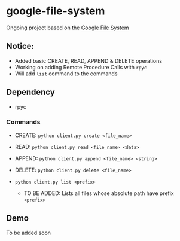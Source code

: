 # google-file-system
Ongoing project based on the [Google File System](https://static.googleusercontent.com/media/research.google.com/en//archive/gfs-sosp2003.pdf)

## Notice:
- Added basic CREATE, READ, APPEND & DELETE operations
- Working on adding Remote Procedure Calls with `rpyc`
- Will add `list` command to the commands

## Dependency
- rpyc

### Commands
- CREATE: `python client.py create <file_name>` 

- READ: `python client.py read <file_name> <data>`

- APPEND: `python client.py append <file_name> <string>`

- DELETE: `python client.py delete <file_name>`

- `python client.py list <prefix>`
    - TO BE ADDED: Lists all files whose absolute path have prefix `<prefix>`

## Demo
To be added soon
